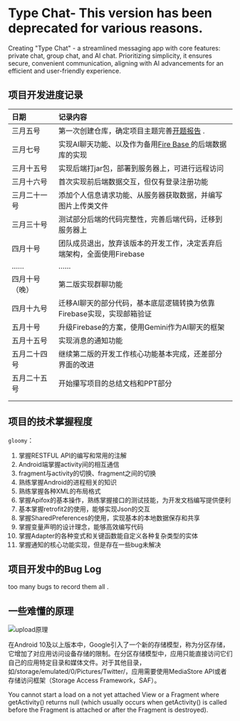 # Type Chat- **This version has been deprecated for various reasons.**
Creating "Type Chat" - a streamlined messaging app with core features: private chat, group chat, and AI chat. Prioritizing simplicity, it ensures secure, convenient communication, aligning with AI advancements for an efficient and user-friendly experience.

## 项目开发进度记录

| 日期           | 记录内容                                                     |
| :------------- | :----------------------------------------------------------- |
| 三月五号       | 第一次创建仓库，确定项目主题完善[开题报告](https://pv7r614tfw8.feishu.cn/docx/JQSsdprmloQR0ixzqACcYLkPnff) . |
| 三月七号       | 实现AI聊天功能、以及作为备用[Fire Base ](https://console.firebase.google.com/project/typechat-1c3d4/database/typechat-1c3d4-default-rtdb/data?hl=zh-cn) 的后端数据库的实现 |
| 三月十五号     | 实现后端打jar包，部署到服务器上，可进行远程访问              |
| 三月十六号     | 首次实现前后端数据交互，但仅有登录注册功能                   |
| 三月二十一号   | 添加个人信息请求功能、从服务器获取数据，并编写图片上传类文件 |
| 三月三十号     | 测试部分后端的代码完整性，完善后端代码，迁移到服务器上       |
| 四月十号       | 团队成员退出，放弃该版本的开发工作，决定丢弃后端架构，全面使用Firebase |
| ……             | ……                                                           |
| 四月十号（晚） | 第二版实现群聊功能                                           |
| 四月十九号     | 迁移AI聊天的部分代码，基本底层逻辑转换为依靠Firebase实现，实现邮箱验证 |
| 五月十号       | 升级Firebase的方案，使用Gemini作为AI聊天的框架               |
| 五月十五号     | 实现消息的通知功能                                           |
| 五月二十四号   | 继续第二版的开发工作核心功能基本完成，还差部分界面的改进     |
| 五月二十五号   | 开始攥写项目的总结文档和PPT部分                              |
|                |                                                              |
|                |                                                              |

## 项目的技术掌握程度

``gloomy``：

1. 掌握RESTFUL API的编写和常用的注解
2. Android端掌握activity间的相互通信
3. fragment与activity的切换、fragment之间的切换
4. 熟练掌握Android的进程相关的知识
5. 熟练掌握各种XML的布局格式
6. 掌握Apifox的基本操作，熟练掌握接口的测试技能，为开发文档编写提供便利
7. 基本掌握retrofit2的使用，能够实现Json的交互
8. 掌握SharedPreferences的使用，实现基本的本地数据保存和共享
9. 掌握变量声明的设计理念，能够高效编写代码
10. 掌握Adapter的各种变式和关键函数能自定义各种复杂类型的实体
11. 掌握通知的核心功能实现，但是存在一些bug未解决


## 项目开发中的Bug Log

too many bugs to record them all .



## 一些难懂的原理

![upload原理](https://pic.imgdb.cn/item/66513fefd9c307b7e93e7934.jpg)



在Android 10及以上版本中，Google引入了一个新的存储模型，称为分区存储，它增加了对应用访问设备存储的限制。在分区存储模型中，应用只能直接访问它们自己的应用特定目录和媒体文件。对于其他目录，如/storage/emulated/0/Pictures/Twitter/，应用需要使用MediaStore API或者存储访问框架（Storage Access Framework，SAF）。



You cannot start a load on a not yet attached View or a Fragment where getActivity() returns null (which usually occurs when getActivity() is called before the Fragment is attached or after the Fragment is destroyed).
